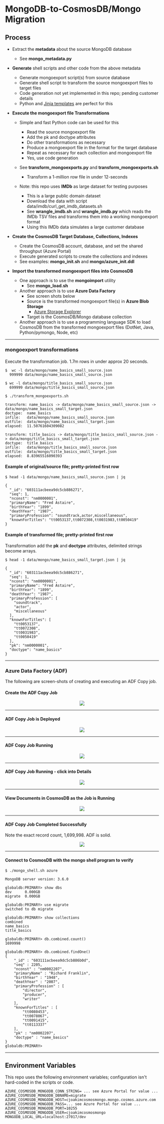 # MongoDB-to-CosmosDB/Mongo Migration

## Process

- Extract the **metadata** about the source MongoDB database
  - See **mongo_metadata.py**

- **Generate** shell scripts and other code from the above metadata
  - Generate mongoexport script(s) from source database
  - Generate shell script to transform the source mongoexport files to target files
  - Code generation not yet implemented in this repo; pending customer details
  - Python and [Jinja templates](https://palletsprojects.com/p/jinja/) are perfect for this

- **Execute the mongoexport file Transformations**
  - Simple and fast Python code can be used for this
    - Read the source mongoexport file
    - Add the pk and doctype attributes
    - Do other transformations as necessary
    - Produce a mongoexport file in the format for the target database
    - Repeat as necessary for each collection and mongoexport file
    - Yes, use code generation
  - See **transform_mongoexports.py** and **transform_mongoexports.sh**
    - Transform a 1-million row file in under 12-seconds

  - Note: this repo uses **IMDb** as large dataset for testing purposes
    - This is a large public domain dataset
    - Download the data with script data/imdb/curl_get_imdb_datasets.sh
    - See **wrangle_imdb.sh** and **wrangle_imdb.py** which reads the IMDb TSV files and transforms them into a working mongoexport format
    - Using this IMDb data simulates a large customer database

- **Create the CosmosDB Target Database, Collections, Indexes**
  - Create the CosmosDB account, database, and set the shared throughput (Azure Portal)
  - Execute generated scripts to create the collections and indexes
  - See examples: **mongo_init.sh** and **mongo/azure_init.ddl**

- **Import the transformed mongoexport files into CosmosDB**
  - One approach is to use the **mongoimport** utility
    - See **mongo_load.sh**
  - Another approach is to use **Azure Data Factory**
    - See screen shots below
    - Source is the transformed mongoexport file(s) in **Azure Blob Storage**
      - [Azure Storage Explorer](https://azure.microsoft.com/en-us/features/storage-explorer/)
    - Target is the CosmosDB/Mongo database collection
  - Another approach is to use a programming language SDK to load CosmosDB from the transformed mongoexport files (DotNet, Java, Python/pymongo, Node, etc)


---

### mongoexport transformations

#### 

Execute the transformation job.  1.7m rows in under approx 20 seconds.

```
$  wc -l data/mongo/name_basics_small_source.json
  999999 data/mongo/name_basics_small_source.json

$ wc -l data/mongo/title_basics_small_source.json
  699999 data/mongo/title_basics_small_source.json

$ ./transform_mongoexports.sh

transform: name_basics -> data/mongo/name_basics_small_source.json -> data/mongo/name_basics_small_target.json
doctype:  name_basics
infile:   data/mongo/name_basics_small_source.json
outfile:  data/mongo/name_basics_small_target.json
elapsed:  11.50761604309082

transform: title_basics -> data/mongo/title_basics_small_source.json -> data/mongo/title_basics_small_target.json
doctype:  title_basics
infile:   data/mongo/title_basics_small_source.json
outfile:  data/mongo/title_basics_small_target.json
elapsed:  8.83965516090393
```

#### Example of original/source file; pretty-printed first row

```
$ head -1 data/mongo/name_basics_small_source.json | jq 

{
  "_id": "603111acbeea9dc5cb886271",
  "seq": 1,
  "nconst": "nm0000001",
  "primaryName": "Fred Astaire",
  "birthYear": "1899",
  "deathYear": "1987",
  "primaryProfession": "soundtrack,actor,miscellaneous",
  "knownForTitles": "tt0053137,tt0072308,tt0031983,tt0050419"
}
```

#### Example of transformed file; pretty-printed first row

Transformation add the **pk** and **doctype** attributes, delimited strings become arrays.

```
$ head -1 data/mongo/name_basics_small_target.json | jq 

{
  "_id": "603111acbeea9dc5cb886271",
  "seq": 1,
  "nconst": "nm0000001",
  "primaryName": "Fred Astaire",
  "birthYear": "1899",
  "deathYear": "1987",
  "primaryProfession": [
    "soundtrack",
    "actor",
    "miscellaneous"
  ],
  "knownForTitles": [
    "tt0053137",
    "tt0072308",
    "tt0031983",
    "tt0050419"
  ],
  "pk": "nm0000001",
  "doctype": "name_basics"
}
```

---

### Azure Data Factory (ADF)

The following are screen-shots of creating and executing an ADF Copy job.

#### Create the ADF Copy Job

<p align="center"><img src="img/adf-job-created.png"></p>

---

#### ADF Copy Job is Deployed

<p align="center"><img src="img/adf-job-deployed.png"></p>

---

#### ADF Copy Job Running

<p align="center"><img src="img/adf-copy-running.png"></p>

---

#### ADF Copy Job Running - click into Details

<p align="center"><img src="img/adf-job-in-progress-details.png"></p>

---

#### View Documents in CosmosDB as the Job is Running

<p align="center"><img src="img/adf-docs-in-cosmosdb.png"></p>

---

#### ADF Copy Job Completed Successfully

Note the exact record count, 1,699,998.  ADF is solid.

<p align="center"><img src="img/adf-job-completed.png"></p>

---

#### Connect to CosmosDB with the mongo shell program to verify

```
$ ./mongo_shell.sh azure
```

```
MongoDB server version: 3.6.0

globaldb:PRIMARY> show dbs
dev      0.000GB
migrate  0.000GB

globaldb:PRIMARY> use migrate
switched to db migrate

globaldb:PRIMARY> show collections
combined
name_basics
title_basics

globaldb:PRIMARY> db.combined.count()
1699998

globaldb:PRIMARY> db.combined.findOne()
{
	"_id" : "603111acbeea9dc5cb886b0d",
	"seq" : 2205,
	"nconst" : "nm0002207",
	"primaryName" : "Richard Franklin",
	"birthYear" : "1948",
	"deathYear" : "2007",
	"primaryProfession" : [
		"director",
		"producer",
		"writer"
	],
	"knownForTitles" : [
		"tt0080453",
		"tt0078067",
		"tt0091415",
		"tt0113337"
	],
	"pk" : "nm0002207",
	"doctype" : "name_basics"
}
globaldb:PRIMARY>
```

---

## Environment Variables

This repo uses the following environment variables; configuration isn't hard-coded
in the scripts or code.

```
AZURE_COSMOSDB_MONGODB_CONN_STRING= ... see Azure Portal for value ...
AZURE_COSMOSDB_MONGODB_DBNAME=migrate
AZURE_COSMOSDB_MONGODB_HOST=cjoakimcosmosmongo.mongo.cosmos.azure.com
AZURE_COSMOSDB_MONGODB_PASS=... see Azure Portal for value ...
AZURE_COSMOSDB_MONGODB_PORT=10255
AZURE_COSMOSDB_MONGODB_USER=cjoakimcosmosmongo
MONGODB_LOCAL_URL=localhost:27017/dev
```
